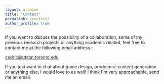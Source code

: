 ```yaml
---
layout: archive
title: "Contact"
permalink: /contact/
author_profile: true
---
```


If you want to discuss the possibility of a collaboration, some of my previous research projects or anything academic related, feel free to contact me at the following email address :  
  
cedric@utstat.toronto.edu  
  
If you just want to chat about game design, prodecural content generation or anything else, I would love to as well! I think I'm very approachable, send me an email. 
 

